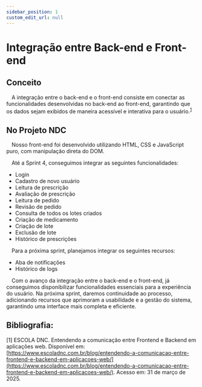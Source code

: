 ```yaml
---
sidebar_position: 1
custom_edit_url: null
---
```


# Integração entre Back-end e Front-end

## Conceito

&emsp;A integração entre o back-end e o front-end consiste em conectar as funcionalidades desenvolvidas no back-end ao front-end, garantindo que os dados sejam exibidos de maneira acessível e interativa para o usuário.<sup>[1](#foot1)</sup>

## No Projeto NDC

&emsp;Nosso front-end foi desenvolvido utilizando HTML, CSS e JavaScript puro, com manipulação direta do DOM.  

&emsp;Até a Sprint 4, conseguimos integrar as seguintes funcionalidades:  
- Login  
- Cadastro de novo usuário  
- Leitura de prescrição  
- Avaliação de prescrição  
- Leitura de pedido  
- Revisão de pedido  
- Consulta de todos os lotes criados  
- Criação de medicamento  
- Criação de lote  
- Exclusão de lote  
- Histórico de prescrições  

&emsp;Para a próxima sprint, planejamos integrar os seguintes recursos:  
- Aba de notificações  
- Histórico de logs  

&emsp;Com o avanço da integração entre o back-end e o front-end, já conseguimos disponibilizar funcionalidades essenciais para a experiência do usuário. Na próxima sprint, daremos continuidade ao processo, adicionando recursos que aprimoram a usabilidade e a gestão do sistema, garantindo uma interface mais completa e eficiente.


## Bibliografia:  

[1] ESCOLA DNC. Entendendo a comunicação entre Frontend e Backend em aplicações web. Disponível em: [https://www.escoladnc.com.br/blog/entendendo-a-comunicacao-entre-frontend-e-backend-em-aplicacoes-web/](https://www.escoladnc.com.br/blog/entendendo-a-comunicacao-entre-frontend-e-backend-em-aplicacoes-web/). Acesso em: 31 de março de 2025.<a name="foot1"></a>